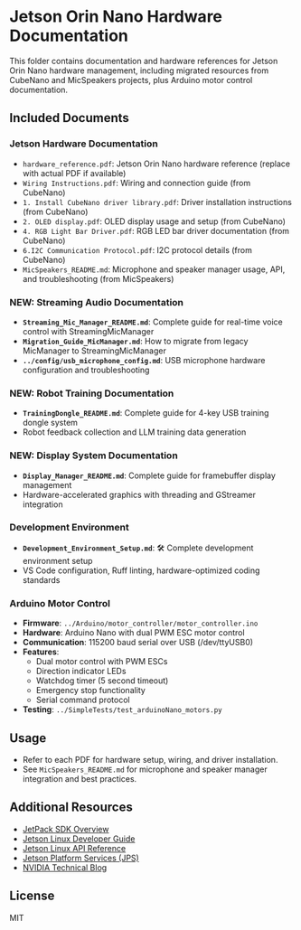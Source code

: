 
# Jetson Orin Nano Hardware Documentation

This folder contains documentation and hardware references for Jetson Orin Nano hardware management, including migrated resources from CubeNano and MicSpeakers projects, plus Arduino motor control documentation.

## Included Documents

### Jetson Hardware Documentation
- `hardware_reference.pdf`: Jetson Orin Nano hardware reference (replace with actual PDF if available)
- `Wiring Instructions.pdf`: Wiring and connection guide (from CubeNano)
- `1. Install CubeNano driver library.pdf`: Driver installation instructions (from CubeNano)
- `2. OLED display.pdf`: OLED display usage and setup (from CubeNano)
- `4. RGB Light Bar Driver.pdf`: RGB LED bar driver documentation (from CubeNano)
- `6.I2C Communication Protocol.pdf`: I2C protocol details (from CubeNano)
- `MicSpeakers_README.md`: Microphone and speaker manager usage, API, and troubleshooting (from MicSpeakers)

### NEW: Streaming Audio Documentation
- **`Streaming_Mic_Manager_README.md`**: Complete guide for real-time voice control with StreamingMicManager
- **`Migration_Guide_MicManager.md`**: How to migrate from legacy MicManager to StreamingMicManager
- **`../config/usb_microphone_config.md`**: USB microphone hardware configuration and troubleshooting

### NEW: Robot Training Documentation
- **`TrainingDongle_README.md`**: Complete guide for 4-key USB training dongle system
- Robot feedback collection and LLM training data generation

### NEW: Display System Documentation  
- **`Display_Manager_README.md`**: Complete guide for framebuffer display management
- Hardware-accelerated graphics with threading and GStreamer integration

### Development Environment
- **`Development_Environment_Setup.md`**: 🛠️ Complete development environment setup
- VS Code configuration, Ruff linting, hardware-optimized coding standards

### Arduino Motor Control
- **Firmware**: `../Arduino/motor_controller/motor_controller.ino`
- **Hardware**: Arduino Nano with dual PWM ESC motor control
- **Communication**: 115200 baud serial over USB (/dev/ttyUSB0)
- **Features**: 
  - Dual motor control with PWM ESCs
  - Direction indicator LEDs
  - Watchdog timer (5 second timeout)
  - Emergency stop functionality
  - Serial command protocol
- **Testing**: `../SimpleTests/test_arduinoNano_motors.py`

## Usage
- Refer to each PDF for hardware setup, wiring, and driver installation.
- See `MicSpeakers_README.md` for microphone and speaker manager integration and best practices.

## Additional Resources
- [JetPack SDK Overview](https://docs.nvidia.com/jetson/jetpack/index.html)
- [Jetson Linux Developer Guide](https://docs.nvidia.com/jetson/archives/r38.2/DeveloperGuide/index.html)
- [Jetson Linux API Reference](https://docs.nvidia.com/jetson/archives/r38.2/ApiReference/index.html)
- [Jetson Platform Services (JPS)](https://docs.nvidia.com/jetson/jps/index.html)
- [NVIDIA Technical Blog](https://developer.nvidia.com/blog)

## License
MIT
